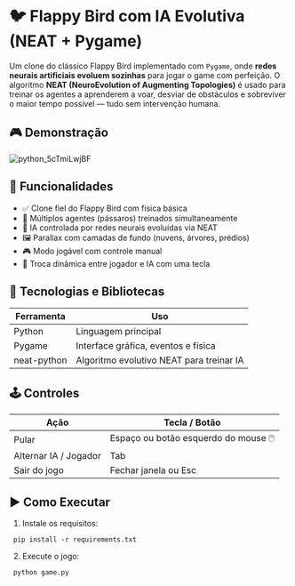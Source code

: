 # 🐦 Flappy Bird com IA Evolutiva (NEAT + Pygame)

 Um clone do clássico Flappy Bird implementado com `Pygame`, onde **redes neurais artificiais evoluem sozinhas** para jogar o game com perfeição. O algoritmo **NEAT (NeuroEvolution of Augmenting Topologies)** é usado para treinar os agentes a aprenderem a voar, desviar de obstáculos e sobreviver o maior tempo possível — tudo sem intervenção humana.

## 🎮 Demonstração
![python_5cTmiLwjBF](https://github.com/user-attachments/assets/81d02063-f0d5-4177-8d98-059a2a10b174)


## 🚀 Funcionalidades

- ✅ Clone fiel do Flappy Bird com física básica
- 🤖 Múltiplos agentes (pássaros) treinados simultaneamente
- 🧠 IA controlada por redes neurais evoluídas via NEAT
- 🖼️ Parallax com camadas de fundo (nuvens, árvores, prédios)
- 🎮 Modo jogável com controle manual
- 🔁 Troca dinâmica entre jogador e IA com uma tecla

## 🧩 Tecnologias e Bibliotecas

| Ferramenta     | Uso                                     |
|----------------|------------------------------------------|
| Python         | Linguagem principal                     |
| Pygame         | Interface gráfica, eventos e física     |
| neat-python    | Algoritmo evolutivo NEAT para treinar IA|

## 🕹️ Controles
|Ação	                 | Tecla / Botão                        |
|----------------------|--------------------------------------|
|Pular                 |	Espaço ou botão esquerdo do mouse 🖱️ |
|Alternar IA / Jogador	| Tab                                  |
|Sair do jogo          |	Fechar janela ou Esc                 |

## ▶️ Como Executar
1. Instale os requisitos:
<pre><code> pip install -r requirements.txt </code></pre>
2. Execute o jogo:
<pre><code> python game.py </code></pre>
